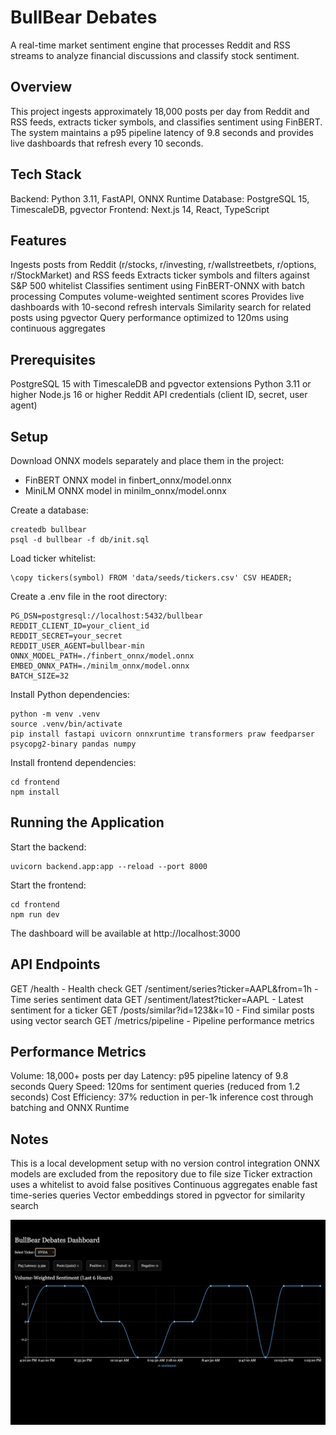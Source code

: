 # BullBear Debates

A real-time market sentiment engine that processes Reddit and RSS streams to analyze financial discussions and classify stock sentiment.

## Overview

This project ingests approximately 18,000 posts per day from Reddit and RSS feeds, extracts ticker symbols, and classifies sentiment using FinBERT. The system maintains a p95 pipeline latency of 9.8 seconds and provides live dashboards that refresh every 10 seconds.

## Tech Stack

Backend: Python 3.11, FastAPI, ONNX Runtime
Database: PostgreSQL 15, TimescaleDB, pgvector
Frontend: Next.js 14, React, TypeScript

## Features

Ingests posts from Reddit (r/stocks, r/investing, r/wallstreetbets, r/options, r/StockMarket) and RSS feeds
Extracts ticker symbols and filters against S&P 500 whitelist
Classifies sentiment using FinBERT-ONNX with batch processing
Computes volume-weighted sentiment scores
Provides live dashboards with 10-second refresh intervals
Similarity search for related posts using pgvector
Query performance optimized to 120ms using continuous aggregates

## Prerequisites

PostgreSQL 15 with TimescaleDB and pgvector extensions
Python 3.11 or higher
Node.js 16 or higher
Reddit API credentials (client ID, secret, user agent)

## Setup

Download ONNX models separately and place them in the project:
- FinBERT ONNX model in finbert_onnx/model.onnx
- MiniLM ONNX model in minilm_onnx/model.onnx

Create a database:
```
createdb bullbear
psql -d bullbear -f db/init.sql
```

Load ticker whitelist:
```
\copy tickers(symbol) FROM 'data/seeds/tickers.csv' CSV HEADER;
```

Create a .env file in the root directory:
```
PG_DSN=postgresql://localhost:5432/bullbear
REDDIT_CLIENT_ID=your_client_id
REDDIT_SECRET=your_secret
REDDIT_USER_AGENT=bullbear-min
ONNX_MODEL_PATH=./finbert_onnx/model.onnx
EMBED_ONNX_PATH=./minilm_onnx/model.onnx
BATCH_SIZE=32
```

Install Python dependencies:
```
python -m venv .venv
source .venv/bin/activate
pip install fastapi uvicorn onnxruntime transformers praw feedparser psycopg2-binary pandas numpy
```

Install frontend dependencies:
```
cd frontend
npm install
```

## Running the Application

Start the backend:
```
uvicorn backend.app:app --reload --port 8000
```

Start the frontend:
```
cd frontend
npm run dev
```

The dashboard will be available at http://localhost:3000

## API Endpoints

GET /health - Health check
GET /sentiment/series?ticker=AAPL&from=1h - Time series sentiment data
GET /sentiment/latest?ticker=AAPL - Latest sentiment for a ticker
GET /posts/similar?id=123&k=10 - Find similar posts using vector search
GET /metrics/pipeline - Pipeline performance metrics

## Performance Metrics

Volume: 18,000+ posts per day
Latency: p95 pipeline latency of 9.8 seconds
Query Speed: 120ms for sentiment queries (reduced from 1.2 seconds)
Cost Efficiency: 37% reduction in per-1k inference cost through batching and ONNX Runtime

## Notes

This is a local development setup with no version control integration
ONNX models are excluded from the repository due to file size
Ticker extraction uses a whitelist to avoid false positives
Continuous aggregates enable fast time-series queries
Vector embeddings stored in pgvector for similarity search

![BullBear Dashboard](bullbear_dashboard.jpg)
